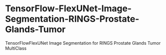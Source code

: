 # TensorFlow-FlexUNet-Image-Segmentation-RINGS-Prostate-Glands-Tumor
TensorFlowFlexUNet Image Segmentation for RINGS Prostate Glands Tumor MultiClass
